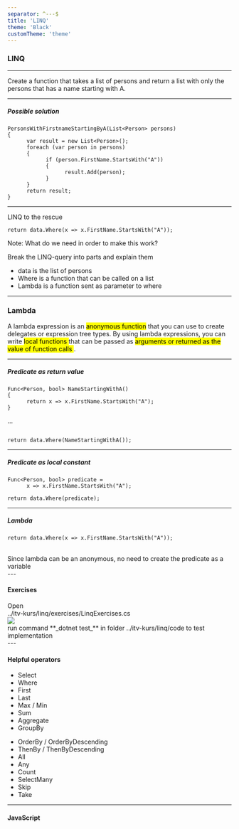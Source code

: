 ```yaml
---
separator: ^---$
title: 'LINQ'
theme: 'Black'
customTheme: 'theme'
---
```


### LINQ

---

Create a function that takes a list of persons and return a list with only the persons that has a name starting with A.

---

##### Possible solution

```
PersonsWithFirstnameStartingByA(List<Person> persons)
{
      var result = new List<Person>();
      foreach (var person in persons)
      {
            if (person.FirstName.StartsWith("A"))
            {
                  result.Add(person);
            }
      }
      return result;
}

```

---

LINQ to the rescue

```
return data.Where(x => x.FirstName.StartsWith("A"));
```

Note:
What do we need in order to make this work?

Break the LINQ-query into parts and explain them

- data is the list of persons
- Where is a function that can be called on a list
- Lambda is a function sent as parameter to where

---

### Lambda

A lambda expression is an <mark> anonymous function</mark> that you can use to create delegates or expression tree types. By using lambda expressions, you can write <mark> local functions </mark> that can be passed as <mark> arguments or returned as the value of function calls </mark>.

---

##### Predicate as return value

```
Func<Person, bool> NameStartingWithA()
{
      return x => x.FirstName.StartsWith("A");
}
```
...

```

return data.Where(NameStartingWithA());

```

---

##### Predicate as local constant

```
Func<Person, bool> predicate =
      x => x.FirstName.StartsWith("A");

return data.Where(predicate);
```

---

##### Lambda

```
return data.Where(x => x.FirstName.StartsWith("A"));
```

<div class="note">

<br>
Since lambda can be an anonymous, no need to create the predicate as a variable
</div>
---

#### Exercises

<div class="note">
Open
<br>
../itv-kurs/linq/exercises/LinqExercises.cs
</div>

<img src="/content/exampletask.png">

<div class="note">
run command **_dotnet test_** in folder ../itv-kurs/linq/code to test implementation
</div>
---

#### Helpful operators

<div class="note">

<div class="col-2">
<ul>

<li> Select </li>
<li> Where </li>
<li> First </li>
<li> Last </li>
<li> Max / Min </li>
<li> Sum </li>
<li> Aggregate </li>
<li> GroupBy </li>
</div>
<div class="col-2">
<ul>
<li> OrderBy / OrderByDescending </li>
<li> ThenBy / ThenByDescending </li>
<li> All </li>
<li> Any </li>
<li> Count </li>
<li> SelectMany </li>
<li> Skip </li>
<li> Take </li>
</div>

</div>

---

#### JavaScript

```

```
